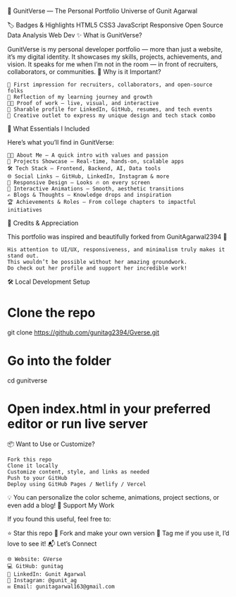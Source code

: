 🚀 GunitVerse — The Personal Portfolio Universe of Gunit Agarwal

🏷️ Badges & Highlights
HTML5 CSS3 JavaScript Responsive Open Source Data Analysis Web Dev
✨ What is GunitVerse?

GunitVerse is my personal developer portfolio — more than just a website, it’s my digital identity. It showcases my skills, projects, achievements, and vision. It speaks for me when I’m not in the room — in front of recruiters, collaborators, or communities.
🚀 Why is it Important?

    📌 First impression for recruiters, collaborators, and open-source folks
    🧠 Reflection of my learning journey and growth
    🧑‍💻 Proof of work – live, visual, and interactive
    🔄 Sharable profile for LinkedIn, GitHub, resumes, and tech events
    🎨 Creative outlet to express my unique design and tech stack combo

🧩 What Essentials I Included

Here’s what you’ll find in GunitVerse:

    👨‍💻 About Me – A quick intro with values and passion
    💼 Projects Showcase – Real-time, hands-on, scalable apps
    🛠️ Tech Stack – Frontend, Backend, AI, Data tools
    🌐 Social Links – GitHub, LinkedIn, Instagram & more
    📱 Responsive Design – Looks 🔥 on every screen
    🎨 Interactive Animations – Smooth, aesthetic transitions
    ✍️ Blogs & Thoughts – Knowledge drops and inspiration
    🏆 Achievements & Roles – From college chapters to impactful initiatives

🙏 Credits & Appreciation

This portfolio was inspired and beautifully forked from GunitAgarwal2394 💖

    His attention to UI/UX, responsiveness, and minimalism truly makes it stand out.
    This wouldn’t be possible without her amazing groundwork.
    Do check out her profile and support her incredible work!

🛠️ Local Development Setup

# Clone the repo
git clone https://github.com/gunitag2394/Gverse.git

# Go into the folder
cd gunitverse

# Open index.html in your preferred editor or run live server

📦 Want to Use or Customize?

    Fork this repo
    Clone it locally
    Customize content, style, and links as needed
    Push to your GitHub
    Deploy using GitHub Pages / Netlify / Vercel

💡 You can personalize the color scheme, animations, project sections, or even add a blog!
🤍 Support My Work

If you found this useful, feel free to:

⭐️ Star this repo
🍴 Fork and make your own version
📣 Tag me if you use it, I’d love to see it!
📬 Let’s Connect

    🌐 Website: GVerse
    💻 GitHub: gunitag
    💼 LinkedIn: Gunit Agarwal
    📸 Instagram: @gunit_ag
    ✉️ Email: gunitagarwal163@gmail.com


